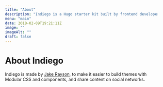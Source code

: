 ```yaml
---
title: "About"
description: "Indiego is a Hugo starter kit built by frontend developer Jake Rayson, using @GoHugoIO, @npmjs, @gulpjs and @netlify"
menu: "main"
date: 2018-02-09T19:21:11Z
image: ""
imageAlt: ""
draft: false
---
```


# About Indiego

Indiego is made by [Jake Rayson](https://www.growdigital.org/about), to make it easier to build themes with Modular CSS and components, and share content on social networks.
